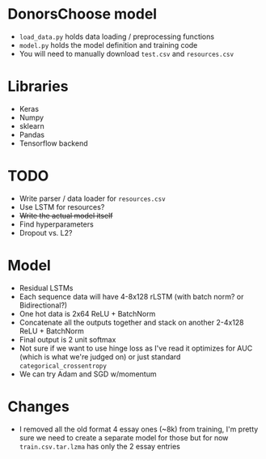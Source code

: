 # DonorsChoose model
- `load_data.py` holds data loading / preprocessing functions
- `model.py` holds the model definition and training code
- You will need to manually download `test.csv` and `resources.csv`
# Libraries
- Keras
- Numpy
- sklearn
- Pandas
- Tensorflow backend
# TODO
- Write parser / data loader for `resources.csv`
- Use LSTM for resources?
- ~~Write the actual model itself~~
- Find hyperparameters
- Dropout vs. L2?
# Model
- Residual LSTMs
- Each sequence data will have 4-8x128 rLSTM (with batch norm? or Bidirectional?)
- One hot data is 2x64 ReLU + BatchNorm
- Concatenate all the outputs together and stack on another 2-4x128 ReLU + BatchNorm
- Final output is 2 unit softmax
- Not sure if we want to use hinge loss as I've read it optimizes for AUC (which is what we're judged on) or just standard `categorical_crossentropy`
- We can try Adam and SGD w/momentum
# Changes
- I removed all the old format 4 essay ones (~8k) from training, I'm pretty sure we need to create a separate model for those but for now `train.csv.tar.lzma` has only the 2 essay entries